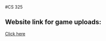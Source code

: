 #CS 325
## Website link for game uploads:
[Click here](https://mali5820k.github.io/cs325-game-prototypes/)
